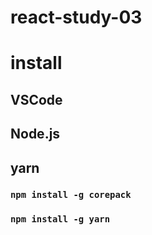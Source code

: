 # react-study-03

# install
## VSCode
## Node.js
## yarn
### `npm install -g corepack`
### `npm install -g yarn`